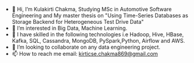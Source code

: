 - 👋 Hi, I’m  Kulakirti Chakma, Studying MSc in Automotive Software Engineering and My master thesis on "Using Time-Series Databases as Storage Backend for Heterogeneous Test Drive Data"
- 👀 I’m interested in Big Data, Machine Learning.
- 🌱 I have skilled in the following technologies i.e Hadoop, Hive, HBase, Kafka, SQL, Cassandra, MongoDB, PySpark,Python, Airflow and AWS.
- 💞️ I’m looking to collaborate on any data engineering project.
- 📫 How to reach me email: kirticse.chakma869@gmail.com

<!---
TUCchkul/TUCchkul is a ✨ special ✨ repository because its `README.md` (this file) appears on your GitHub profile.
You can click the Preview link to take a look at your changes.
--->
